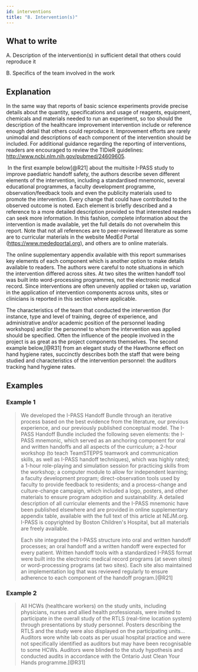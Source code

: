 ```yaml
---
id: interventions
title: "8. Intervention(s)"
---
```


## What to write

A.  Description of the intervention(s) in sufficient detail that others
    could reproduce it

B.  Specifics of the team involved in the work

## Explanation

In the same way that reports of basic science experiments provide
precise details about the quantity, specifications and usage of
reagents, equipment, chemicals and materials needed to run an
experiment, so too should the description of the healthcare improvement
intervention include or reference enough detail that others could
reproduce it. Improvement efforts are rarely unimodal and descriptions
of each component of the intervention should be included. For additional
guidance regarding the reporting of interventions, readers are
encouraged to review the TIDieR guidelines:
<http://www.ncbi.nlm.nih.gov/pubmed/24609605>.

 In the first example below[@R21] about the multisite I-PASS study to
improve paediatric handoff safety, the authors describe seven different
elements of the intervention, including a standardised mnemonic, several
educational programmes, a faculty development programme,
observation/feedback tools and even the publicity materials used to
promote the intervention. Every change that could have contributed to
the observed outcome is noted. Each element is briefly described and a
reference to a more detailed description provided so that interested
readers can seek more information. In this fashion, complete information
about the intervention is made available, yet the full details do not
overwhelm this report. Note that not all references are to peer-reviewed
literature as some are to curricular materials in the website MedEd
Portal (<https://www.mededportal.org>), and others are to online
materials.

The online supplementary appendix available with this report summarises
key elements of each component which is another option to make details
available to readers. The authors were careful to note situations in
which the intervention differed across sites. At two sites the written
handoff tool was built into word-processing programmes, not the
electronic medical record. Since interventions are often unevenly
applied or taken up, variation in the application of intervention
components across units, sites or clinicians is reported in this section
where applicable.

The characteristics of the team that conducted the intervention (for
instance, type and level of training, degree of experience, and
administrative and/or academic position of the personnel leading
workshops) and/or the personnel to whom the intervention was applied
should be specified. Often the influence of the people involved in the
project is as great as the project components themselves. The second
example below,[@R31] from an elegant study of the Hawthorne effect on
hand hygiene rates, succinctly describes both the staff that were being
studied and characteristics of the intervention personnel: the auditors
tracking hand hygiene rates.

## Examples

### Example 1

> We developed the I-PASS Handoff Bundle through an iterative process
> based on the best evidence from the literature, our previous
> experience, and our previously published conceptual model. The I-PASS
> Handoff Bundle included the following seven elements: the I-PASS
> mnemonic, which served as an anchoring component for oral and written
> handoffs and all aspects of the curriculum; a 2-hour workshop (to
> teach TeamSTEPPS teamwork and communication skills, as well as I-PASS
> handoff techniques), which was highly rated; a 1-hour role-playing
> and simulation session for practicing skills from the workshop; a
> computer module to allow for independent learning; a faculty
> development program; direct-observation tools used by faculty to
> provide feedback to residents; and a process-change and culture-change
> campaign, which included a logo, posters, and other materials to
> ensure program adoption and sustainability. A detailed description of
> all curricular elements and the I-PASS mnemonic have been published
> elsewhere and are provided in online supplementary appendix table,
> available with the full text of this article at NEJM.org. I-PASS is
> copyrighted by Boston Children's Hospital, but all materials are
> freely available.
>
> Each site integrated the I-PASS structure into oral and written
> handoff processes; an oral handoff and a written handoff were expected
> for every patient. Written handoff tools with a standardized I-PASS
> format were built into the electronic medical record programs (at
> seven sites) or word-processing programs (at two sites). Each site
> also maintained an implementation log that was reviewed regularly to
> ensure adherence to each component of the handoff program.[@R21]

### Example 2

> All HCWs (healthcare workers) on the study units, including
> physicians, nurses and allied health professionals, were invited to
> participate in the overall study of the RTLS (real-time location
> system) through presentations by study personnel. Posters describing
> the RTLS and the study were also displayed on the participating
> units... Auditors wore white lab coats as per usual hospital practice
> and were not specifically identified as auditors but may have been
> recognisable to some HCWs. Auditors were blinded to the study
> hypothesis and conducted audits in accordance with the Ontario Just
> Clean Your Hands programme.[@R31]

